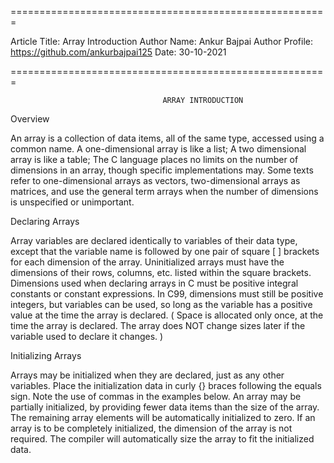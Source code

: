 
=======================================================

Article Title: Array Introduction
Author Name: Ankur Bajpai
Author Profile: https://github.com/ankurbajpai125
Date: 30-10-2021

=======================================================

<Write-Your-Complete-Tech-Article-Here>
  
                                      ARRAY INTRODUCTION
  
Overview

An array is a collection of data items, all of the same type, accessed using a common name.
A one-dimensional array is like a list;  A two dimensional array is like a table;  The C language places no limits on the number of dimensions in an array, though specific implementations may.
Some texts refer to one-dimensional arrays as vectors, two-dimensional arrays as matrices, and use the general term arrays when the number of dimensions is unspecified or unimportant.

Declaring Arrays

Array variables are declared identically to variables of their data type, except that the variable name is followed by one pair of square [ ] brackets for each dimension of the array.
Uninitialized arrays must have the dimensions of their rows, columns, etc. listed within the square brackets.
Dimensions used when declaring arrays in C must be positive integral constants or constant expressions.
In C99, dimensions must still be positive integers, but variables can be used, so long as the variable has a positive value at the time the array is declared. ( Space is allocated only once, at the time the array is declared. The array does NOT change sizes later if the variable used to declare it changes. )

Initializing Arrays

Arrays may be initialized when they are declared, just as any other variables.
Place the initialization data in curly {} braces following the equals sign.  Note the use of commas in the examples below.
An array may be partially initialized, by providing fewer data items than the size of the array.  The remaining array elements will be automatically initialized to zero.
If an array is to be completely initialized, the dimension of the array is not required.  The compiler will automatically size the array to fit the initialized data. 


